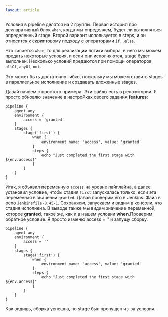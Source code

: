 ```yaml
---
layout: article
---
```

Условия в pipeline делятся на 2 группы. Первая история про декларативный блок `when`, когда мы определяем, будет ли выполняться определенный stage. Второй вариант используется в steps, и он относится к скриптовому подходу с операторами `if..else`.

Что касается `when`, то для реализации логики выбора, в него мы можем предать некоторые условия, и если они исполняются, stage будет выполнен. Несколько условий предаются при помощи операторов `allOf`, `anyOf`, `not`.

Это может быть достаточно гибко, поскольку мы можем ставить stages в параллельное исполнение и создавать вложенные stages.

Давай начнем с простого примера. Эти файлы есть в репозитории. Я просто обновлю значение в настройках своего задания **features**:

```
pipeline {
    agent any
    environment {
        access = 'granted'
    }
    stages {
        stage('first') {
            when {
                environment name: 'access', value: 'granted'
            }
            steps {
                echo "Just completed the first stage with ${env.access}"
            }
        }
    }
}
```

Итак, я объявил переменную `access` на уровне пайплайна, а далее установил условие, чтобы стадия `first` запускалась только, если эта переменная в значении `granted`. Давай проверим его в Jenkins. Файл в репо `Jenkinsfile-8.45-1`. Сохраняем, запускаем и видим в консоли, что стадия исполнена. В выводе также мы видим значение переменной, которое **granted**, такое же, как и в нашем условии **when**.Проверим обратное условие. Я просто изменю access = '' и запущу сборку.

```
pipeline {
    agent any
    environment {
        access = ''
    }
    stages {
        stage('first') {
            when {
                environment name: 'access', value: 'granted'
            }
            steps {
                echo "Just completed the first stage with ${env.access}"
            }
        }
    }
}
```

Как видишь, сборка успешна, но stage был пропущен из-за условия.
